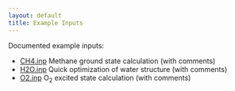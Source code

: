 ```yaml
---
layout: default
title: Example Inputs
---
```


Documented example inputs:

-   [CH4.inp](CH4.inp "wikilink") Methane ground state calculation (with comments)
-   [H2O.inp](H2O.inp "wikilink") Quick optimization of water structure (with comments)
-   [O2.inp](O2.inp "wikilink") O<sub>2</sub> excited state calculation (with comments)

